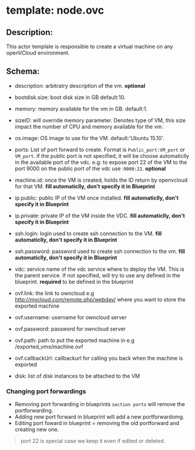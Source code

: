 # template: node.ovc

## Description:
This actor template is responsible to create a virtual machine on any openVCloud environment.

## Schema:

- description: arbitratry description of the vm. **optional**
- bootdisk.size: boot disk size in GB default:10.
- memory: memory available for the vm in GB. default:1.
- sizeID: will override memory parameter. Denotes type of VM, this size impact the number of CPU and memory available for the vm.
- os.image: OS image to use for the VM. default:'Ubuntu 15.10'.

- ports: List of port forward to create. Format is `Public_port:VM_port` or `VM_port`.
if the public port is not specified, it will be choose automaticlly in the available port of the vdc.
e.g: to expose port 22 of the VM to the port 9000 on the public port of the vdc use :`9000:22`. **optional**

- machine.id: once the VM is created, holds the ID return by openvcloud for that VM. **fill automaticlly, don't specify it in Blueprint**
- ip.public: public IP of the VM once installed. **fill automaticlly, don't specify it in Blueprint**
- ip.private: private IP of the VM inside the VDC. **fill automaticlly, don't specify it in Blueprint**

- ssh.login: login used to create ssh connection to the VM. **fill automaticlly, don't specify it in Blueprint**
- ssh.password: password used to create ssh connection to the vm. **fill automaticlly, don't specify it in Blueprint**

- vdc: service name of the vdc service where to deploy the VM. This is the parent service. If not specified, will try to use any defined in the blueprint. **required** to be defined in the blueprint

- ovf.link: the link to owncloud e.g http://mycloud.com/remote.php/webdav/ where you want to store the exported machine
- ovf.username: username for owncloud server
- ovf.password: password for owncloud server
- ovf.path: path to put the exported machine in e.g /exported_vms/machine.ovf
- ovf.callbackUrl: callbackurl for calling you back when the machine is exported
- disk: list of disk instances to be attached to the VM



### Changing port forwardings

 - Removing port forwarding in blueprints `section ports` will remove the portforwarding.
 - Adding new port forward in blueprint will add a new portforwardomg.
 - Editing port foward in blueprint = removing the old portforward and creating new one.
 > port 22 is special case we keep it even if edited or deleted.
